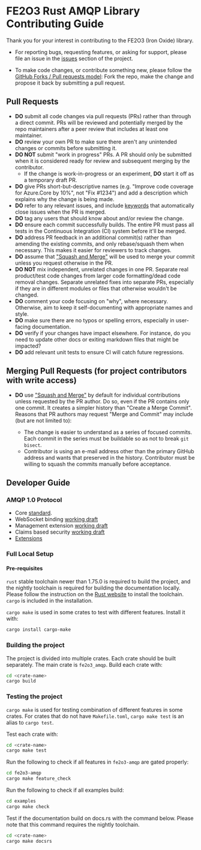# FE2O3 Rust AMQP Library Contributing Guide

Thank you for your interest in contributing to the FE2O3 (Iron Oxide) library.

- For reporting bugs, requesting features, or asking for support, please file an issue in the [issues](https://github.com/minghuaw/fe2o3_amqp/issues) section of the project.

- To make code changes, or contribute something new, please follow the [GitHub Forks / Pull requests model](https://docs.github.com/articles/fork-a-repo/): Fork the repo, make the change and propose it back by submitting a pull request.

## Pull Requests

- **DO** submit all code changes via pull requests (PRs) rather than through a direct commit. PRs will be reviewed and potentially merged by the repo maintainers after a peer review that includes at least one maintainer.
- **DO** review your own PR to make sure there aren't any unintended changes or commits before submitting it.
- **DO NOT** submit "work in progress" PRs. A PR should only be submitted when it is considered ready for review and subsequent merging by the contributor.
  - If the change is work-in-progress or an experiment, **DO** start it off as a temporary draft PR.
- **DO** give PRs short-but-descriptive names (e.g. "Improve code coverage for Azure.Core by 10%", not "Fix #1234") and add a description which explains why the change is being made.
- **DO** refer to any relevant issues, and include [keywords](https://docs.github.com/articles/closing-issues-via-commit-messages/) that automatically close issues when the PR is merged.
- **DO** tag any users that should know about and/or review the change.
- **DO** ensure each commit successfully builds. The entire PR must pass all tests in the Continuous Integration (CI) system before it'll be merged.
- **DO** address PR feedback in an additional commit(s) rather than amending the existing commits, and only rebase/squash them when necessary. This makes it easier for reviewers to track changes.
- **DO** assume that ["Squash and Merge"](https://github.com/blog/2141-squash-your-commits) will be used to merge your commit unless you request otherwise in the PR.
- **DO NOT** mix independent, unrelated changes in one PR. Separate real product/test code changes from larger code formatting/dead code removal changes. Separate unrelated fixes into separate PRs, especially if they are in different modules or files that otherwise wouldn't be changed.
- **DO** comment your code focusing on "why", where necessary. Otherwise, aim to keep it self-documenting with appropriate names and style.
- **DO** make sure there are no typos or spelling errors, especially in user-facing documentation.
- **DO** verify if your changes have impact elsewhere. For instance, do you need to update other docs or exiting markdown files that might be impacted?
- **DO** add relevant unit tests to ensure CI will catch future regressions.

## Merging Pull Requests (for project contributors with write access)

- **DO** use ["Squash and Merge"](https://github.com/blog/2141-squash-your-commits) by default for individual contributions unless requested by the PR author.
  Do so, even if the PR contains only one commit. It creates a simpler history than "Create a Merge Commit".
  Reasons that PR authors may request "Merge and Commit" may include (but are not limited to):

  - The change is easier to understand as a series of focused commits. Each commit in the series must be buildable so as not to break `git bisect`.
  - Contributor is using an e-mail address other than the primary GitHub address and wants that preserved in the history. Contributor must be willing to squash
    the commits manually before acceptance.

## Developer Guide

### AMQP 1.0 Protocol

- Core [standard](http://docs.oasis-open.org/amqp/core/v1.0/os/amqp-core-overview-v1.0-os.html).
- WebSocket
  binding [working draft](http://docs.oasis-open.org/amqp-bindmap/amqp-wsb/v1.0/csprd01/amqp-wsb-v1.0-csprd01.html)
- Management extension [working draft](https://groups.oasis-open.org/higherlogic/ws/public/document?document_id=54441)
- Claims based security [working draft](https://groups.oasis-open.org/higherlogic/ws/public/document?document_id=62097)
- [Extensions](https://www.amqp.org/specification/1.0)

### Full Local Setup

#### Pre-requisites

`rust` stable toolchain newer than 1.75.0 is required to build the project, and the nightly
toolchain is required for building the documentation locally. Please follow the instruction on the
[Rust website](https://www.rust-lang.org/tools/install) to install the toolchain. `cargo` is
included in the installation.

`cargo make` is used in some crates to test with different features. Install it with:

```bash
cargo install cargo-make
```

### Building the project

The project is divided into multiple crates. Each crate should be built separately. The main crate
is `fe2o3_amqp`. Build each crate with:

```bash
cd <crate-name>
cargo build
```

### Testing the project

`cargo make` is used for testing combination of different features in some crates. For crates that
do not have `Makefile.toml`, `cargo make test` is an alias to `cargo test`.

Test each crate with:

```bash
cd <crate-name>
cargo make test
```

Run the following to check if all features in `fe2o3-amqp` are gated properly:

```bash
cd fe2o3-amqp
cargo make feature_check
```

Run the following to check if all examples build:

```bash
cd examples
cargo make check
```

Test if the documentation build on docs.rs with the command below. Please note that this command
requires the nightly toolchain.

```bash
cd <crate-name>
cargo make docsrs
```
